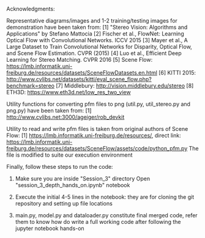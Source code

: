 Acknowledgments:

Representative diagrams/images and 1-2 training/testing images for demonstration have been taken from:
[1] "Stereo Vision: Algorithms and Applications" by Stefano Mattocia
[2] Fischer et al., FlowNet: Learning Optical Flow with Convolutional Networks. ICCV 2015
[3] Mayer et al., A Large Dataset to Train Convolutional Networks for Disparity, Optical Flow, and Scene Flow Estimation. CVPR (2015)
[4] Luo et al., Efficient Deep Learning for Stereo Matching. CVPR 2016
[5] Scene Flow: https://lmb.informatik.uni-freiburg.de/resources/datasets/SceneFlowDatasets.en.html
[6] KITTI 2015: http://www.cvlibs.net/datasets/kitti/eval_scene_flow.php?benchmark=stereo
[7] Middlebury: http://vision.middlebury.edu/stereo
[8] ETH3D: https://www.eth3d.net/low_res_two_view

Utility functions for converting pfm files to png (util.py, util_stereo.py and png.py) have been taken from:
[1] http://www.cvlibs.net:3000/ageiger/rob_devkit

Utility to read and write pfm files is taken from original authors of Scene Flow:
[1] https://lmb.informatik.uni-freiburg.de/resources/, direct link: https://lmb.informatik.uni-freiburg.de/resources/datasets/SceneFlow/assets/code/python_pfm.py
The file is modified to suite our execution environment



Finally, follow these steps to run the code:
1. Make sure you are inside "Session_3" directory Open "session_3_depth_hands_on.ipynb" notebook 

2. Execute the initial 4-5 lines in the notebook: they are for cloning the git repository and setting up file locations

3. main.py, model.py and dataloader.py constitute final merged code, refer them to know how do write a full working code after following the jupyter notebook hands-on